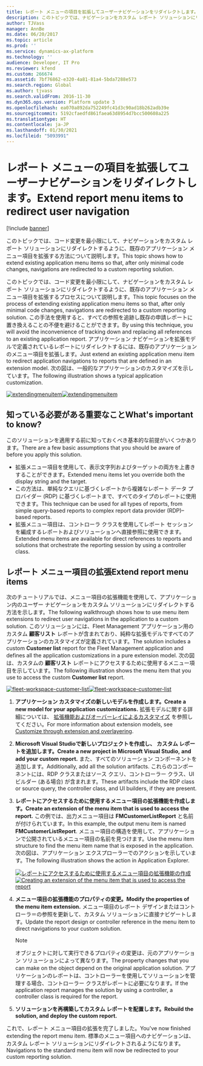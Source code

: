 ```yaml
---
title: レポート メニューの項目を拡張してユーザーナビゲーションをリダイレクトします。
description: このトピックでは、ナビゲーションをカスタム レポート ソリューションにリダイレクトするように、既存のアプリケーション メニュー項目を拡張する方法について説明します。
author: TJVass
manager: AnnBe
ms.date: 06/20/2017
ms.topic: article
ms.prod: ''
ms.service: dynamics-ax-platform
ms.technology: ''
audience: Developer, IT Pro
ms.reviewer: kfend
ms.custom: 266674
ms.assetid: 7bf76862-e320-4a81-81a4-5bda7288e573
ms.search.region: Global
ms.author: tjvass
ms.search.validFrom: 2016-11-30
ms.dyn365.ops.version: Platform update 3
ms.openlocfilehash: ea070a892da752249fc41d3c90ad18b262adb39e
ms.sourcegitcommit: 5192cfaedfd861faea63d8954d7bcc500608a225
ms.translationtype: HT
ms.contentlocale: ja-JP
ms.lasthandoff: 01/30/2021
ms.locfileid: "5093991"
---
```

# <a name="extend-report-menu-items-to-redirect-user-navigation"></a><span data-ttu-id="ec7d6-103">レポート メニューの項目を拡張してユーザーナビゲーションをリダイレクトします。</span><span class="sxs-lookup"><span data-stu-id="ec7d6-103">Extend report menu items to redirect user navigation</span></span>

[!include [banner](../includes/banner.md)]

<span data-ttu-id="ec7d6-104">このトピックでは、コード変更を最小限にして、ナビゲーションをカスタム レポート ソリューションにリダイレクトするように、既存のアプリケーション メニュー項目を拡張する方法について説明します。</span><span class="sxs-lookup"><span data-stu-id="ec7d6-104">This topic shows how to extend existing application menu items so that, after only minimal code changes, navigations are redirected to a custom reporting solution.</span></span>

<span data-ttu-id="ec7d6-105">このトピックでは、コード変更を最小限にして、ナビゲーションをカスタム レポート ソリューションにリダイレクトするように、既存のアプリケーション メニュー項目を拡張するプロセスについて説明します。</span><span class="sxs-lookup"><span data-stu-id="ec7d6-105">This topic focuses on the process of extending existing application menu items so that, after only minimal code changes, navigations are redirected to a custom reporting solution.</span></span> <span data-ttu-id="ec7d6-106">この手法を使用すると、すべての参照を追跡し既存の申請レポートに置き換えることの不便を避けることができます。</span><span class="sxs-lookup"><span data-stu-id="ec7d6-106">By using this technique, you will avoid the inconvenience of tracking down and replacing all references to an existing application report.</span></span> <span data-ttu-id="ec7d6-107">アプリケーション ナビゲーションを拡張モデルで定義されているレポートにリダイレクトするには、既存のアプリケーションのメニュー項目を拡張します。</span><span class="sxs-lookup"><span data-stu-id="ec7d6-107">Just extend an existing application menu item to redirect application navigations to reports that are defined in an extension model.</span></span> <span data-ttu-id="ec7d6-108">次の図は、一般的なアプリケーションのカスタマイズを示しています。</span><span class="sxs-lookup"><span data-stu-id="ec7d6-108">The following illustration shows a typical application customization.</span></span>

<span data-ttu-id="ec7d6-109">[![extendingmenuitem](./media/extendingmenuitem.png)](./media/extendingmenuitem.png)</span><span class="sxs-lookup"><span data-stu-id="ec7d6-109">[![extendingmenuitem](./media/extendingmenuitem.png)](./media/extendingmenuitem.png)</span></span>

## <a name="whats-important-to-know"></a><span data-ttu-id="ec7d6-110">知っている必要がある重要なこと</span><span class="sxs-lookup"><span data-stu-id="ec7d6-110">What's important to know?</span></span>
<span data-ttu-id="ec7d6-111">このソリューションを適用する前に知っておくべき基本的な前提がいくつかあります。</span><span class="sxs-lookup"><span data-stu-id="ec7d6-111">There are a few basic assumptions that you should be aware of before you apply this solution.</span></span>

- <span data-ttu-id="ec7d6-112">拡張メニュー項目を使用して、表示文字列およびターゲットの両方を上書きすることができます。</span><span class="sxs-lookup"><span data-stu-id="ec7d6-112">Extended menu items let you override both the display string and the target.</span></span>
- <span data-ttu-id="ec7d6-113">この方法は、単純なクエリに基づくレポートから複雑なレポート データ プロバイダー (RDP) に基づくレポートまで、すべてのタイプのレポートに使用できます。</span><span class="sxs-lookup"><span data-stu-id="ec7d6-113">This technique can be used for all types of reports, from simple query-based reports to complex report data provider (RDP)–based reports.</span></span>
- <span data-ttu-id="ec7d6-114">拡張メニュー項目は、コントローラ クラスを使用してレポート セッションを編成するレポートおよびソリューションへ直接参照に使用できます。</span><span class="sxs-lookup"><span data-stu-id="ec7d6-114">Extended menu items are available for direct references to reports and solutions that orchestrate the reporting session by using a controller class.</span></span>

## <a name="extend-report-menu-items"></a><span data-ttu-id="ec7d6-115">レポート メニュー項目の拡張</span><span class="sxs-lookup"><span data-stu-id="ec7d6-115">Extend report menu items</span></span>
<span data-ttu-id="ec7d6-116">次のチュートリアルでは、メニュー項目の拡張機能を使用して、アプリケーション内のユーザー ナビゲーションをカスタム ソリューションにリダイレクトする方法を示します。</span><span class="sxs-lookup"><span data-stu-id="ec7d6-116">The following walkthrough shows how to use menu item extensions to redirect user navigations in the application to a custom solution.</span></span> <span data-ttu-id="ec7d6-117">このソリューションには、Fleet Management アプリケーション用のカスタム **顧客リスト** レポートが含まれており、純粋な拡張モデルですべてのアプリケーションのカスタマイズが定義されています。</span><span class="sxs-lookup"><span data-stu-id="ec7d6-117">The solution includes a custom **Customer list** report for the Fleet Management application and defines all the application customizations in a pure extension model.</span></span> <span data-ttu-id="ec7d6-118">次の図は、カスタムの **顧客リスト** レポートにアクセスするために使用するメニュー項目を示しています。</span><span class="sxs-lookup"><span data-stu-id="ec7d6-118">The following illustration shows the menu item that you use to access the custom **Customer list** report.</span></span>

<span data-ttu-id="ec7d6-119">[![fleet-workspace-customer-list](./media/fleet-workspace-customer-list.png)](./media/fleet-workspace-customer-list.png)</span><span class="sxs-lookup"><span data-stu-id="ec7d6-119">[![fleet-workspace-customer-list](./media/fleet-workspace-customer-list.png)](./media/fleet-workspace-customer-list.png)</span></span>

1. <span data-ttu-id="ec7d6-120">**アプリケーション カスタマイズの新しいモデルを作成します。**</span><span class="sxs-lookup"><span data-stu-id="ec7d6-120">**Create a new model for your application customizations.**</span></span> <span data-ttu-id="ec7d6-121">拡張モデルに関する詳細については、 [拡張機能およびオーバーレイによるカスタマイズ](../extensibility/customization-overlayering-extensions.md) を参照してください。</span><span class="sxs-lookup"><span data-stu-id="ec7d6-121">For more information about extension models, see [Customize through extension and overlayering](../extensibility/customization-overlayering-extensions.md).</span></span>
2. <span data-ttu-id="ec7d6-122">**Microsoft Visual Studioで新しいプロジェクトを作成し、** **カスタム レポートを追加します。**</span><span class="sxs-lookup"><span data-stu-id="ec7d6-122">**Create a new project in Microsoft Visual Studio,** **and add your custom report.**</span></span> <span data-ttu-id="ec7d6-123">また、すべてのソリューション コンポーネントを追加します。</span><span class="sxs-lookup"><span data-stu-id="ec7d6-123">Additionally, add all the solution artifacts.</span></span> <span data-ttu-id="ec7d6-124">これらのコンポーネントには、RDP クラスまたはソース クエリ、コントローラー クラス、UI ビルダー (ある場合) が含まれます。</span><span class="sxs-lookup"><span data-stu-id="ec7d6-124">These artifacts include the RDP class or source query, the controller class, and UI builders, if they are present.</span></span>
3. <span data-ttu-id="ec7d6-125">**レポートにアクセスするために使用するメニュー項目の拡張機能を作成します。**</span><span class="sxs-lookup"><span data-stu-id="ec7d6-125">**Create an extension of the menu item that is used to access the report.**</span></span> <span data-ttu-id="ec7d6-126">この例では、出力メニュー項目は **FMCustomerListReport** と名前が付けられています。</span><span class="sxs-lookup"><span data-stu-id="ec7d6-126">In this example, the output menu item is named **FMCustomerListReport**.</span></span> <span data-ttu-id="ec7d6-127">メニュー項目の構造を使用して、アプリケーションで公開されているメニュー項目の名前を見つけます。</span><span class="sxs-lookup"><span data-stu-id="ec7d6-127">Use the menu item structure to find the menu item name that is exposed in the application.</span></span> <span data-ttu-id="ec7d6-128">次の図は、アプリケーション エクスプローラーでのアクションを示しています。</span><span class="sxs-lookup"><span data-stu-id="ec7d6-128">The following illustration shows the action in Application Explorer.</span></span>

    <span data-ttu-id="ec7d6-129">[![レポートにアクセスするために使用するメニュー項目の拡張機能の作成](./media/fleet-extension-create-menu-extension-1024x632.png)](./media/fleet-extension-create-menu-extension.png)</span><span class="sxs-lookup"><span data-stu-id="ec7d6-129">[![Creating an extension of the menu item that is used to access the report](./media/fleet-extension-create-menu-extension-1024x632.png)](./media/fleet-extension-create-menu-extension.png)</span></span>

4. <span data-ttu-id="ec7d6-130">**メニュー項目の拡張機能のプロパティの変更。**</span><span class="sxs-lookup"><span data-stu-id="ec7d6-130">**Modify the properties of the menu item extension.**</span></span> <span data-ttu-id="ec7d6-131">メニュー項目のレポート デザインまたはコントローラ＝の参照を更新して、カスタム ソリューションに直接ナビゲートします。</span><span class="sxs-lookup"><span data-stu-id="ec7d6-131">Update the report design or controller reference in the menu item to direct navigations to your custom solution.</span></span>

    > [!NOTE]
    > <span data-ttu-id="ec7d6-132">オブジェクトに対して実行できるプロパティの変更は、元のアプリケーション ソリューションによって異なります。</span><span class="sxs-lookup"><span data-stu-id="ec7d6-132">The property changes that you can make on the object depend on the original application solution.</span></span> <span data-ttu-id="ec7d6-133">アプリケーションのレポートは、コントローラーを使用してソリューションを管理する場合、コントローラー クラスがレポートに必要になります。</span><span class="sxs-lookup"><span data-stu-id="ec7d6-133">If the application report manages the solution by using a controller, a controller class is required for the report.</span></span>

5. <span data-ttu-id="ec7d6-134">**ソリューションを再構築してカスタム レポートを配置します。**</span><span class="sxs-lookup"><span data-stu-id="ec7d6-134">**Rebuild the solution, and deploy the custom report.**</span></span>

<span data-ttu-id="ec7d6-135">これで、レポート メニュー項目の拡張を完了しました。</span><span class="sxs-lookup"><span data-stu-id="ec7d6-135">You've now finished extending the report menu item.</span></span> <span data-ttu-id="ec7d6-136">標準のメニュー項目へのナビゲーションは、カスタム レポート ソリューションにリダイレクトされるようになります。</span><span class="sxs-lookup"><span data-stu-id="ec7d6-136">Navigations to the standard menu item will now be redirected to your custom reporting solution.</span></span>
